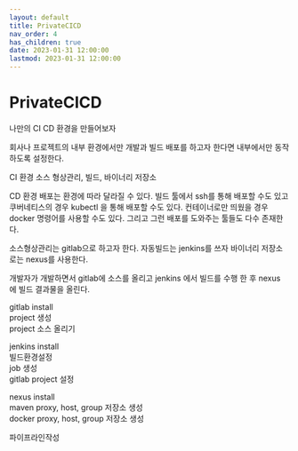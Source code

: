 ```yaml
---
layout: default
title: PrivateCICD
nav_order: 4
has_children: true
date: 2023-01-31 12:00:00
lastmod: 2023-01-31 12:00:00
---
```


# PrivateCICD

나만의 CI CD 환경을 만들어보자

회사나 프로젝트의 내부 환경에서만 개발과 빌드 배포를 하고자 한다면
내부에서만 동작하도록 설정한다. 

CI 환경
소스 형상관리, 빌드, 바이너리 저장소

CD 환경
배포는 환경에 따라 달라질 수 있다. 
빌드 툴에서 ssh를 통해 배포할 수도 있고
쿠버네티스의 경우 kubectl 을 통해 배포할 수도 있다. 
컨테이너로만 띄웠을 경우 docker 명령어를 사용할 수도 있다. 
그리고 그런 배포를 도와주는 툴들도 다수 존재한다. 

소스형상관리는 gitlab으로 하고자 한다. 
자동빌드는 jenkins를 쓰자
바이너리 저장소로는 nexus를 사용한다. 

개발자가 개발하면서 
gitlab에 소스를 올리고 
jenkins 에서 빌드를 수행 한 후 
nexus 에 빌드 결과물을 올린다. 






gitlab install  
	project 생성  
	project 소스 올리기  

jenkins install  
	빌드환경설정  
	job 생성  
	gitlab project 설정  

nexus install  
	maven proxy, host, group 저장소 생성  
	docker proxy, host, group 저장소 생성  

파이프라인작성